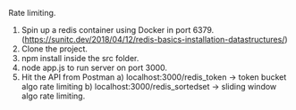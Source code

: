 Rate limiting.

1. Spin up a redis container using Docker in port 6379. (https://sunitc.dev/2018/04/12/redis-basics-installation-datastructures/)
2. Clone the project.
3. npm install inside the src folder.
4. node app.js to run server on port 3000.
5. Hit the API from Postman
   a) localhost:3000/redis_token -> token bucket algo rate limiting
   b) localhost:3000/redis_sortedset -> sliding window algo rate limiting.
